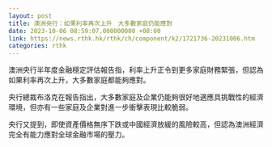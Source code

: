 ```yaml
---
layout: post
title: 澳洲央行：如果利率再次上升　大多數家庭仍能應對
date: 2023-10-06 08:59:07.000000000 +08:00
link: https://news.rthk.hk/rthk/ch/component/k2/1721736-20231006.htm
categories: rthk
---
```


澳洲央行半年度金融穩定評估報告指，利率上升正令到更多家庭財務緊張，但認為如果利率再次上升，大多數家庭都能夠應對。

央行總裁布洛克在報告指出，大多數家庭及企業仍能夠很好地適應具挑戰性的經濟環境，但亦有一些家庭及企業對進一步衝擊表現比較脆弱。

央行又提到，即使資產價格無序下跌或中國經濟放緩的風險較高，但認為澳洲經濟完全有能力應對全球金融市場的壓力。
